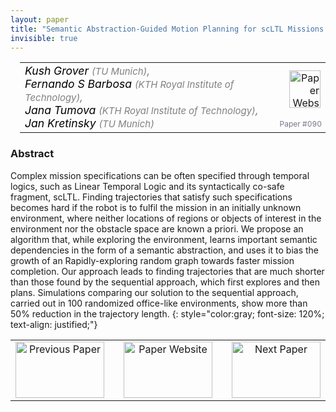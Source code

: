 ```yaml
---
layout: paper
title: "Semantic Abstraction-Guided Motion Planning for scLTL Missions in Unknown Environments"
invisible: true
---
```

<table width = "95%" style="padding-left: 15px; margin-left: auto; margin-right: 10px;">
<tr><td style = "vertical-align: top; padding-right: 25px;" rowspan="2">
<span style="color:black; font-size: 110%;"><i>
Kush Grover <span style="color:gray; font-size: 85%">(TU Munich)</span><span style="color:gray; font-size: 100%">,</span><br>  Fernando S Barbosa <span style="color:gray; font-size: 85%">(KTH Royal Institute of Technology)</span><span style="color:gray; font-size: 100%">,</span><br>  Jana Tumova <span style="color:gray; font-size: 85%">(KTH Royal Institute of Technology)</span><span style="color:gray; font-size: 100%">,</span><br>  Jan Kretinsky <span style="color:gray; font-size: 85%">(TU Munich)</span>
</i></span>
</td>
<td style="text-align: right;"><a href="http://www.roboticsproceedings.org/rss17/p090.pdf"><img src="{{ site.baseurl }}/images/paper_link.png" alt="Paper Website" width = "50"  height = "60"/></a><br>     </td>
</tr>
<tr>
<td style="color:#777789; text-align:right; font-size: 75%; margin-right:10px;">Paper&nbsp;#090</td>
</tr>
</table>


### Abstract
Complex mission specifications can be often specified through temporal logics, such as Linear Temporal Logic and its syntactically co-safe fragment, scLTL. Finding trajectories that satisfy such specifications becomes hard if the robot is to fulfil the mission in an initially unknown environment, where neither locations of regions or objects of interest in the environment nor the obstacle space are known a priori. We propose an algorithm that, while exploring the environment, learns important semantic dependencies in the form of a semantic abstraction, and uses it to bias the growth of an Rapidly-exploring random graph towards faster mission completion. Our approach leads to finding trajectories that are much shorter than those found by the sequential approach, which first explores and then plans. Simulations comparing our solution to the sequential approach, carried out in 100 randomized office-like environments, show more than 50% reduction in the trajectory length.
{: style="color:gray; font-size: 120%; text-align: justified;"}



<table width="100%">
 <tr>
    <td style="width: 30%; text-align: center;"><a href="{{ site.baseurl }}/program/papers/089/">
<img src="{{ site.baseurl }}/images/previous_icon.png"
       alt="Previous Paper" width = "142"  height = "90"/> 
</a> </td>
<td style="text-align: center;"><a href="{{ site.baseurl }}/program/papers">
<img src="{{ site.baseurl }}/images/overview_icon.png"
       alt="Paper Website" width = "142"  height = "90"/> 
</a> </td>
    <td style="width: 30%; text-align: center;"><a href="{{ site.baseurl }}/program/papers/091/">
    <img src="{{ site.baseurl }}/images/next_icon.png"
        alt="Next Paper" width = "142"  height = "90"/>
    </a></td>
</tr>
</table>